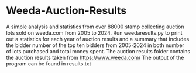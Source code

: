 # Weeda-Auction-Results
A simple analysis and statistics from over 88000 stamp collecting auction lots sold on weeda.com from 2005 to 2024.
Run weedaresults.py to print out a statistics for each year of auction results and a summary that includes the bidder number of the top ten bidders from 2005-2024 in both number of lots purchased and total money spent.
The auction results folder contains the auction results taken from https://www.weeda.com/
The output of the program can be found in results.txt
